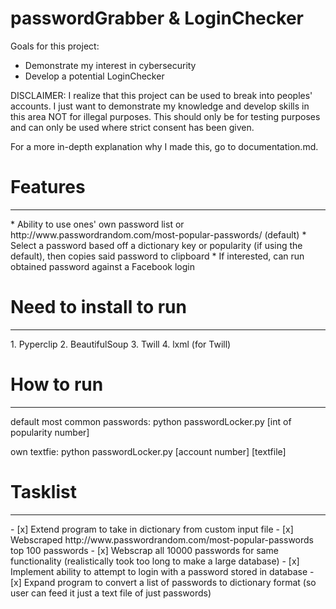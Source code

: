 # passwordGrabber & LoginChecker
Goals for this project:
* Demonstrate my interest in cybersecurity
* Develop a potential LoginChecker

DISCLAIMER: I realize that this project can be used to break into peoples' accounts. I just want to demonstrate my knowledge and develop skills in this area NOT for illegal purposes. This should only be for testing purposes and can only be used where strict consent has been given.

For a more in-depth explanation why I made this, go to documentation.md. 

<h1> Features </h1>
<hr>
* Ability to use ones' own password list or http://www.passwordrandom.com/most-popular-passwords/ (default)
* Select a password based off a dictionary key or popularity (if using the default), then copies said password to clipboard
* If interested, can run obtained password against a Facebook login

<h1> Need to install to run </h1>
<hr>
1. Pyperclip
2. BeautifulSoup
3. Twill
4. lxml (for Twill)

<h1> How to run </h1>
<hr>
default most common passwords: python passwordLocker.py [int of popularity number]

own textfie: python passwordLocker.py [account number] [textfile]

<h1> Tasklist </h1>
<hr>
- [x] Extend program to take in dictionary from custom input file
- [x] Webscraped http://www.passwordrandom.com/most-popular-passwords top 100 passwords
- [x] Webscrap all 10000 passwords for same functionality (realistically took too long to make a large database)
- [x] Implement ability to attempt to login with a password stored in database
- [x] Expand program to convert a list of passwords to dictionary format (so user can feed it just a text file of just passwords)

